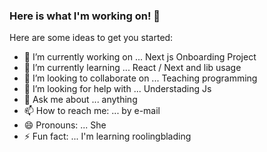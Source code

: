 ### Here is what I'm working on! 👋

<!--
**SabrinaVieira/SabrinaVieira** is a ✨ _special_ ✨ repository because its `README.md` (this file) appears on your GitHub profile.
-->

Here are some ideas to get you started:

- 🔭 I’m currently working on ... Next js Onboarding Project
- 🌱 I’m currently learning ... React / Next and lib usage
- 👯 I’m looking to collaborate on ... Teaching programming
- 🤔 I’m looking for help with ... Understading Js
- 💬 Ask me about ... anything
- 📫 How to reach me: ... by e-mail
- 😄 Pronouns: ... She
- ⚡ Fun fact: ... I'm learning roolingblading
